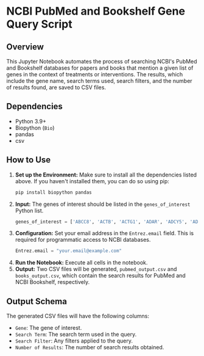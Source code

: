 # NCBI PubMed and Bookshelf Gene Query Script

## Overview
This Jupyter Notebook automates the process of searching NCBI's PubMed and Bookshelf databases for papers and books that mention a given list of genes in the context of treatments or interventions. The results, which include the gene name, search terms used, search filters, and the number of results found, are saved to CSV files.

## Dependencies
- Python 3.9+
- Biopython (`Bio`)
- pandas
- csv

## How to Use
1. **Set up the Environment:** Make sure to install all the dependencies listed above. If you haven't installed them, you can do so using pip:
    ```bash
    pip install biopython pandas
    ```
2. **Input:** The genes of interest should be listed in the `genes_of_interest` Python list.
    ```python
    genes_of_interest = ['ABCC8', 'ACTB', 'ACTG1', 'ADAR', 'ADCY5', 'ADNP']
    ```
3. **Configuration:** Set your email address in the `Entrez.email` field. This is required for programmatic access to NCBI databases.
    ```python
    Entrez.email = "your.email@example.com"
    ```
4. **Run the Notebook:** Execute all cells in the notebook. 
5. **Output:** Two CSV files will be generated, `pubmed_output.csv` and `books_output.csv`, which contain the search results for PubMed and NCBI Bookshelf, respectively.

## Output Schema
The generated CSV files will have the following columns:
- `Gene`: The gene of interest.
- `Search Term`: The search term used in the query.
- `Search Filter`: Any filters applied to the query.
- `Number of Results`: The number of search results obtained.
